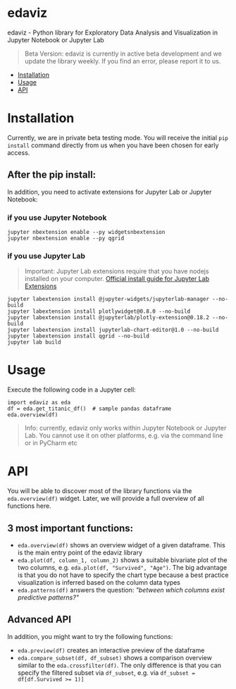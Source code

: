 # edaviz
edaviz - Python library for Exploratory Data Analysis and Visualization in Jupyter Notebook or Jupyter Lab

> Beta Version: edaviz is currently in active beta development and we update the library weekly. If you find an error, please report it to us.

- [Installation](#Installation)
- [Usage](#Usage)
- [API](#API)

# Installation

Currently, we are in private beta testing mode. You will receive the initial `pip install` command directly from us when you have been chosen for early access.

## After the pip install:
In addition, you need to activate extensions for Jupyter Lab or Jupyter Notebook:

### if you use Jupyter Notebook

```
jupyter nbextension enable --py widgetsnbextension
jupyter nbextension enable --py qgrid
```

### if you use Jupyter Lab

> Important: Jupyter Lab extensions require that you have nodejs installed on your computer.
<a href="https://jupyterlab.readthedocs.io/en/stable/user/extensions.html" target="_blank">Official install guide for Jupyter Lab Extensions</a>


```
jupyter labextension install @jupyter-widgets/jupyterlab-manager --no-build
jupyter labextension install plotlywidget@0.8.0 --no-build
jupyter labextension install @jupyterlab/plotly-extension@0.18.2 --no-build
jupyter labextension install jupyterlab-chart-editor@1.0 --no-build
jupyter labextension install qgrid --no-build
jupyter lab build
```


# Usage

Execute the following code in a Jupyter cell:
```
import edaviz as eda
df = eda.get_titanic_df()  # sample pandas dataframe
eda.overview(df)
```
> Info: currently, edaviz only works within Jupyter Notebook or Jupyter Lab. You cannot use it on other platforms, e.g. via the command line or in PyCharm etc

# API

You will be able to discover most of the library functions via the `eda.overview(df)` widget.
Later, we will provide a full overview of all functions here.

## 3 most important functions:
- `eda.overview(df)` shows an overview widget of a given dataframe. This is the main entry point of the edaviz library
- `eda.plot(df, column_1, column_2)` shows a suitable bivariate plot of the two columns, e.g. `eda.plot(df, "Survived", "Age")`. The big advantage is that you do not have to specify the chart type because a best practice visualization is inferred based on the column data types
- `eda.patterns(df)` answers the question: _"between which columns exist predictive patterns?"_


## Advanced API
In addition, you might want to try the following functions:
- `eda.preview(df)` creates an interactive preview of the dataframe
- `eda.compare_subset(df, df_subset)` shows a comparison overview similar to the `eda.crossfilter(df)`. The only difference is that you can specify the filtered subset via `df_subset`, e.g. via `df_subset = df[df.Survived >= 1)]`



